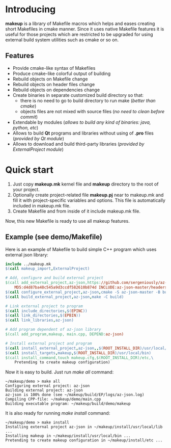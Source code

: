 
# Introducing

**makeup** is a library of Makefile macros which helps and eases creating short Makefiles in cmake manner. Since it uses native Makefile features it is useful for those projects which are restricted to be upgraded for using external build system utilities such as cmake or so on.

## Features

+ Provide cmake-like syntax of Makefiles
+ Produce cmake-like colorful output of building
+ Rebuild objects on Makefile change
+ Rebuild objects on header files change
+ Rebuild objects on dependencies change
+ Create binaries in separate customized build directory so that:
  + there is no need to go to build directory to run make (*better than cmake*)
  + objects files are not mixed with source files (*no need to clean before commit*)
+ Extendable by modules (*allows to build any kind of binaries: java, python, etc*)
+ Allows to build **Qt** programs and libraries without using of **.pro** files (*provided by Qt module*)
+ Allows to download and build third-party libraries (*provided by ExternalProject module*)

# Quick start

1) Just copy **makeup.mk** kernel file and **makeup** directory to the root of your project.
2) Optionally create project-related file **makeup.pj** near to makeup.mk and fill it with project-specific variables and options. This file is automatically included in makeup.mk file.
3) Create Makefile and from inside of it include makeup.mk file.

Now, this new Makefile is ready to use all makeup features.

## Example (see demo/Makefile)

Here is an example of Makefile to build simple C++ program which uses external json library:
```makefile
include ../makeup.mk
$(call makeup_import,ExternalProject)

# Add, configure and build external project
$(call add_external_project,az-json,https://github.com/sergeniously/az-json/archive/refs/heads/master.zip,\
	MD5:d4d87ba48c545a9d3ccdf582610b874d INCLUDE:az-json-master/headers BINARY:build/sources/libaz-json.a)
$(call configure_external_project,az-json,cmake -S az-json-master -B build)
$(call build_external_project,az-json,make -C build)

# Link external project to program
$(call include_directories,$(EPINC))
$(call link_directories,$(EPBIN))
$(call link_libraries,az-json)

# Add program dependent of az-json library
$(call add_program,makeup, main.cpp, DEPEND:az-json)

# Install external project and program
$(call install_external_project,az-json,,$(ROOT_INSTALL_DIR)/usr/local/lib)
$(call install_targets,makeup,$(ROOT_INSTALL_DIR)/usr/local/bin)
$(call install_command,touch makeup.cfg,$(ROOT_INSTALL_DIR)/etc,\
	Pretending to create makeup configuration)
```

Now it is easy to build. Just run *make all* command:
```ansi
~/makeup/demo > make all
Configuring external project: az-json
Building external project: az-json
az-json is 100% done (see ~/makeup/build/EP/logs/az-json.log)
Compiling CPP-file: ~/makeup/demo/main.cpp
Building executable program: ~/makeup/build/demo/makeup
```

It is also ready for running *make install* command:
```ansi
~/makeup/demo > make install
Installing external project az-json in ~/makeup/install/usr/local/lib ...
Installing makeup in ~/makeup/install/usr/local/bin ...
Pretending to create makeup configuration in ~/makeup/install/etc ...
```
